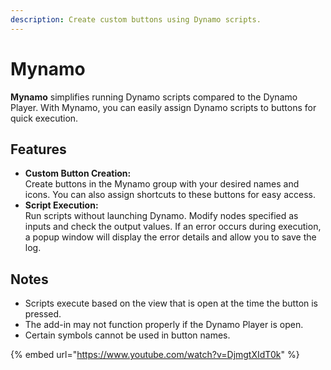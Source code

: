 ```yaml
---
description: Create custom buttons using Dynamo scripts.
---
```


# Mynamo

**Mynamo** simplifies running Dynamo scripts compared to the Dynamo Player. With Mynamo, you can easily assign Dynamo scripts to buttons for quick execution.

## Features

* **Custom Button Creation:**\
  Create buttons in the Mynamo group with your desired names and icons. You can also assign shortcuts to these buttons for easy access.
* **Script Execution:**\
  Run scripts without launching Dynamo. Modify nodes specified as inputs and check the output values. If an error occurs during execution, a popup window will display the error details and allow you to save the log.

## Notes

* Scripts execute based on the view that is open at the time the button is pressed.
* The add-in may not function properly if the Dynamo Player is open.
* Certain symbols cannot be used in button names.

{% embed url="https://www.youtube.com/watch?v=DjmgtXIdT0k" %}
